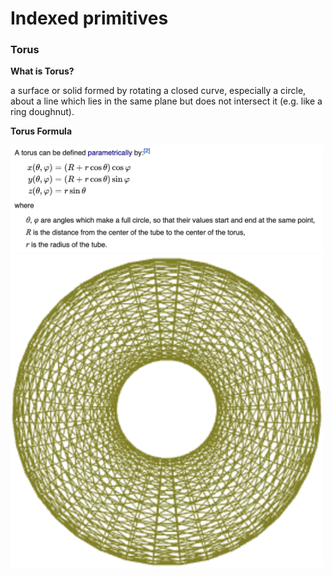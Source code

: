 # Indexed primitives


### Torus

**What is Torus?**

a surface or solid formed by rotating a closed curve, especially a circle, about a line which lies in the same plane but does not intersect it (e.g. like a ring doughnut).

**Torus Formula**

<img width="500" src="./img/TorusFormula.png">

<img width="500" src="./img/Torus.png">